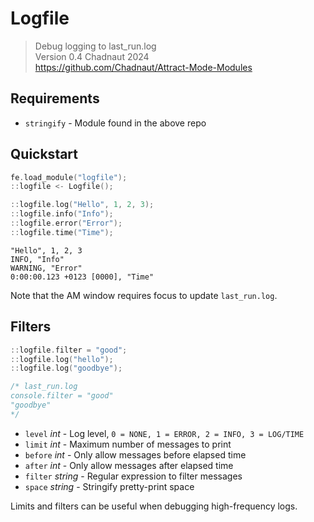 # Logfile

> Debug logging to last_run.log  
> Version 0.4 
> Chadnaut 2024  
> https://github.com/Chadnaut/Attract-Mode-Modules

## Requirements

- `stringify` - Module found in the above repo

## Quickstart

```cpp
fe.load_module("logfile");
::logfile <- Logfile();

::logfile.log("Hello", 1, 2, 3);
::logfile.info("Info");
::logfile.error("Error");
::logfile.time("Time");
```

```log
"Hello", 1, 2, 3
INFO, "Info"
WARNING, "Error"
0:00:00.123 +0123 [0000], "Time"
```

Note that the AM window requires focus to update `last_run.log`.

## Filters

```cpp
::logfile.filter = "good";
::logfile.log("hello");
::logfile.log("goodbye");

/* last_run.log
console.filter = "good"
"goodbye"
*/
```

- `level` *int* - Log level, `0 = NONE, 1 = ERROR, 2 = INFO, 3 = LOG/TIME`
- `limit` *int* - Maximum number of messages to print
- `before` *int* - Only allow messages before elapsed time
- `after` *int* - Only allow messages after elapsed time
- `filter` *string* - Regular expression to filter messages
- `space` *string* - Stringify pretty-print space

Limits and filters can be useful when debugging high-frequency logs.
